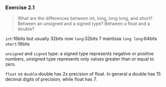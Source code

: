 ### Exercise 2.1
> What are the differences between int, long, long long,
and short? Between an unsigned and a signed type? Between a float and
a double?

`int`:16bits but usually 32bits now
`long`:32bits 7 mantissa
`long long`:64bits
`short`:16bits

`unsigned` and `signed` type: a signed type represents negative or positive numbers, unsigned type represents only values greater than or equal to zero.

`float` vs `double`:double has 2x precision of float. In general a double has 15 decimal digits of precision, while float has 7.
